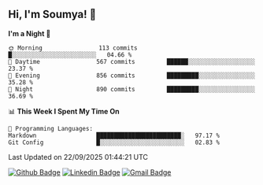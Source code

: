 ## Hi, I'm Soumya! 👋

<!--START_SECTION:waka-->
**I'm a Night 🦉** 

```text
🌞 Morning                113 commits         █░░░░░░░░░░░░░░░░░░░░░░░░   04.66 % 
🌆 Daytime                567 commits         ██████░░░░░░░░░░░░░░░░░░░   23.37 % 
🌃 Evening                856 commits         █████████░░░░░░░░░░░░░░░░   35.28 % 
🌙 Night                  890 commits         █████████░░░░░░░░░░░░░░░░   36.69 % 
```


📊 **This Week I Spent My Time On** 

```text
💬 Programming Languages: 
Markdown                 ████████████████████████░   97.17 % 
Git Config               █░░░░░░░░░░░░░░░░░░░░░░░░   02.83 % 
```


 Last Updated on 22/09/2025 01:44:21 UTC
<!--END_SECTION:waka-->

[![Github Badge](https://img.shields.io/badge/-rubyruins-grey?style=for-the-badge&logo=github&logoColor=white&link=https://github.com/rubyruins/)](https://www.github.com/rubyruins/) 
[![Linkedin Badge](https://img.shields.io/badge/-Soumya%20Parekh-0072b1?style=for-the-badge&logo=Linkedin&logoColor=white&link=https://www.linkedin.com/in/Soumya-Parekh/)](https://www.linkedin.com/in/Soumya-Parekh/) 
[![Gmail Badge](https://img.shields.io/badge/-soumyaparekh.me@gmail.com-c14438?style=for-the-badge&logo=Gmail&logoColor=white&link=mailto:soumyaparekh.me@gmail.com)](mailto:soumyaparekh.me@gmail.com) 
